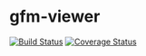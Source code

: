 gfm-viewer
==============

[![Build Status](https://travis-ci.org/pocke/gfm-viewer.svg?branch=master)](https://travis-ci.org/pocke/gfm-viewer)
[![Coverage Status](https://coveralls.io/repos/pocke/gfm-viewer/badge.svg?branch=travis)](https://coveralls.io/r/pocke/gfm-viewer?branch=travis)
